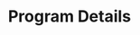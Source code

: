 ---
layout: page
title: Program Details
#background_style: bg-info
background_image: url('assets/img/backgrounds/microscope-in-laboratory-P5S76HK.jpg')
# Add a link to the the top menu
menus:
  header:
    title: Details
    weight: 2

sections:

- type: picture-paragraph.html
  section_id: our-values
  title: Our Values
#  background_style: bg-info
#  text_style: text-left text-white
  text:
    We are committed to building an inclusive and equitable training and research environment that supports a diverse cohort of trainees, faculty, and partners. We strongly encourage and welcome applications from candidates representing all forms of diversity.
  image: 'assets/img/portfolio/thumbnails/young-people-putting-their-hands-together-UBC4Q32.jpg'
  img_description: Young people stacking their hands on top of one another

- type: picture-paragraph.html
  section_id: courses
  title: Innovative Curriculum for MS/PhD minor in Ecosystem
#  background_style: bg-info
#  text_style: text-left text-white

  text: >+ 
    NRT trainees major in one of the core graduate programs, with mentorship or co-mentorship by NRT faculty, completing discipline-specific courses on a normal schedule that encompass foundations in both ecosystem and genomic sciences, the two pillars of the BRIDGE. Where appropriate, trainees will fulfill their major requirements via courses taught by NRT faculty and affiliates while completing an Ecosystem Genomics minor (PhD students, through a new Graduate Interdisciplinary Program) or certificate (MS students). 


    Trainees also enroll for one semester per year in our weekly 1-credit Ecosystem Genomics Seminar, which features special training sessions, invited speakers and in-class discussions. 

  image: 'assets/img/portfolio/thumbnails/courses-for-phd.jpg'

- type: picture-paragraph.html
  section_id: cultures-of-science
  title: Cultures of Science Training
#  background_style: bg-info
#  text_style: text-left text-white
  img_description: >+
    A female research specialist installs soil gas sampling probes in a soil pit in the Biosphere 2 Tropical Rainforest. Photo credit: Gemma Purser
  text: >+ 
    Cultures of Science Training is based on the insight that truly transdisciplinary research is not just a technical challenge, but also one of bridging cultural differences among disciplines. The Cultures of Science research and training embraces science as a culturally infused practice with distinct and diverse ways of knowing. Each first year trainee will participate in workshops focusing on the special professional opportunities and challenges of interdisciplinary research.
  image: 'assets/img/portfolio/thumbnails/GIDP-minor.jpg'

- type: picture-paragraph.html
  section_id: teaching-and-outreach
  title: Teaching/Outreach Experiences
#  background_style: bg-info
#  text_style: text-left text-white
  text: >+ 
    Every NRT trainee will have the opportunity to mentor an undergraduate or high school researcher for at least one semester or summer, with a focus on students from thriving minority-recruiting/ retention programs at UArizona and through local partners in Tucson. Trainees will gain professional skills by teaching in an undergraduate course relevant to their discipline and completing 20 hours of public engagement per year, with opportunities to serve as judges at local and regional science fairs and to present at UArizona public outreach events. 
  image: 'assets/img/portfolio/thumbnails/mentored-mentoring.jpg'
  img_description: A female college student looks at a microscope slide with a female high school intern. Both wear lab coats. Photo provided by BIO5 Institute

- type: picture-paragraph.html
  section_id: team-based-research
  title: Team-based Research Internship Experience 
#  background_style: bg-info
#  text_style: text-left text-white
  text: >+ 
    Research training will be fostered through  ‘ecosystem genomics’ internship opportunities in settings such as UArizona or national labs, startup or established companies, crop research institutes in the U.S. or the Philippines, or experimental facilities such as the Ecotron in France or Biosphere2 at UArizona. NRT trainees will assemble into teams to develop their research project ideas into proposals over the course of the first year, present these for feedback at the annual Convergence Institute (see below), and then implement the research at the internship site. We aim for  research teams to publish their internship results as co-first authored work in a process that develops their team-based skills to address the challenges of interdisciplinary work.
  image: 'assets/img/portfolio/thumbnails/crop-truck.jpg'

- type: picture-paragraph.html
  section_id: professional-dev
  title: Professional Training and Development
#  background_style: bg-info
#  text_style: text-left text-white
  text: >+ 
    NRT trainees will receive training in professional leadership and communication at a half-day, engagement-style workshop led each year by university and partner leaders. NRT trainees will also participate twice per semester in active-learning, 2-hr seminars led by key NRT faculty.
  image: 'assets/img/portfolio/thumbnails/professional-development.jpg'
  img_description: >+
    A male PhD student works on equipment high above an Amazon rain forest. Photo credit: Jake Bryant

- type: picture-paragraph.html
  section_id: convergence-institute
  title: Convergence Institute
#  background_style: bg-info
#  text_style: text-left text-white
  text: >+ 
     Each summer, our NRT community comes together for a 3.5 day summit meeting that is equal parts science, training, inclusion, professional development, and science communication. Year one NRT trainees  advance proposals and receive supportive feedback. Returning  trainees present results from their team-based internship experiences. Participants expand their skills in outreach, inclusion, and professional collaboration in a transdisciplinary setting. This is the flagship event of our program in which we grow and celebrate our diversity and scientific endeavors.
  image: 'assets/img/portfolio/thumbnails/bio5-conference.jpg'
  img_description: A group of students and faculty watch a male researcher presenting in a conference room. Photo provided by BIO5 Institute



---